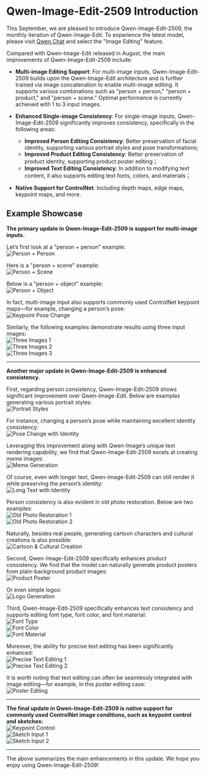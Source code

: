 # Qwen-Image-Edit-2509 Introduction

This September, we are pleased to introduce Qwen-Image-Edit-2509, the monthly iteration of Qwen-Image-Edit. To experience the latest model, please visit [Qwen Chat](https://qwen.ai)  and select the "Image Editing" feature.

Compared with Qwen-Image-Edit released in August, the main improvements of Qwen-Image-Edit-2509 include:

* **Multi-image Editing Support**: For multi-image inputs, Qwen-Image-Edit-2509 builds upon the Qwen-Image-Edit architecture and is further trained via image concatenation to enable multi-image editing. It supports various combinations such as "person + person," "person + product," and "person + scene." Optimal performance is currently achieved with 1 to 3 input images.

* **Enhanced Single-image Consistency**: For single-image inputs, Qwen-Image-Edit-2509 significantly improves consistency, specifically in the following areas:
  - **Improved Person Editing Consistency**: Better preservation of facial identity, supporting various portrait styles and pose transformations;
  - **Improved Product Editing Consistency**: Better preservation of product identity, supporting product poster editing；
  - **Improved Text Editing Consistency**: In addition to modifying text content, it also supports editing text fonts, colors, and materials；

* **Native Support for ControlNet**: Including depth maps, edge maps, keypoint maps, and more.


## Example Showcase

**The primary update in Qwen-Image-Edit-2509 is support for multi-image inputs.**

Let’s first look at a "person + person" example:  
![Person + Person](https://qianwen-res.oss-cn-beijing.aliyuncs.com/Qwen-Image/edit2509/幻灯片19.JPG#center)

Here is a "person + scene" example:  
![Person + Scene](https://qianwen-res.oss-cn-beijing.aliyuncs.com/Qwen-Image/edit2509/幻灯片20.JPG#center)

Below is a "person + object" example:  
![Person + Object](https://qianwen-res.oss-cn-beijing.aliyuncs.com/Qwen-Image/edit2509/幻灯片21.JPG#center)

In fact, multi-image input also supports commonly used ControlNet keypoint maps—for example, changing a person’s pose:  
![Keypoint Pose Change](https://qianwen-res.oss-cn-beijing.aliyuncs.com/Qwen-Image/edit2509/幻灯片22.JPG#center)

Similarly, the following examples demonstrate results using three input images:  
![Three Images 1](https://qianwen-res.oss-cn-beijing.aliyuncs.com/Qwen-Image/edit2509/幻灯片23.JPG#center)  
![Three Images 2](https://qianwen-res.oss-cn-beijing.aliyuncs.com/Qwen-Image/edit2509/幻灯片24.JPG#center)  
![Three Images 3](https://qianwen-res.oss-cn-beijing.aliyuncs.com/Qwen-Image/edit2509/幻灯片25.JPG#center)

---

**Another major update in Qwen-Image-Edit-2509 is enhanced consistency.**

First, regarding person consistency, Qwen-Image-Edit-2509 shows significant improvement over Qwen-Image-Edit. Below are examples generating various portrait styles:  
![Portrait Styles](https://qianwen-res.oss-cn-beijing.aliyuncs.com/Qwen-Image/edit2509/幻灯片1.JPG#center)

For instance, changing a person’s pose while maintaining excellent identity consistency:  
![Pose Change with Identity](https://qianwen-res.oss-cn-beijing.aliyuncs.com/Qwen-Image/edit2509/幻灯片2.JPG#center)

Leveraging this improvement along with Qwen-Image’s unique text rendering capability, we find that Qwen-Image-Edit-2509 excels at creating meme images:  
![Meme Generation](https://qianwen-res.oss-cn-beijing.aliyuncs.com/Qwen-Image/edit2509/幻灯片3.JPG#center)

Of course, even with longer text, Qwen-Image-Edit-2509 can still render it while preserving the person’s identity:  
![Long Text with Identity](https://qianwen-res.oss-cn-beijing.aliyuncs.com/Qwen-Image/edit2509/幻灯片4.JPG#center)

Person consistency is also evident in old photo restoration. Below are two examples:  
![Old Photo Restoration 1](https://qianwen-res.oss-cn-beijing.aliyuncs.com/Qwen-Image/edit2509/幻灯片17.JPG#center)  
![Old Photo Restoration 2](https://qianwen-res.oss-cn-beijing.aliyuncs.com/Qwen-Image/edit2509/幻灯片18.JPG#center)

Naturally, besides real people, generating cartoon characters and cultural creations is also possible:  
![Cartoon & Cultural Creation](https://qianwen-res.oss-cn-beijing.aliyuncs.com/Qwen-Image/edit2509/幻灯片15.JPG#center)

Second, Qwen-Image-Edit-2509 specifically enhances product consistency. We find that the model can naturally generate product posters from plain-background product images:  
![Product Poster](https://qianwen-res.oss-cn-beijing.aliyuncs.com/Qwen-Image/edit2509/幻灯片5.JPG#center)

Or even simple logos:  
![Logo Generation](https://qianwen-res.oss-cn-beijing.aliyuncs.com/Qwen-Image/edit2509/幻灯片16.JPG#center)

Third, Qwen-Image-Edit-2509 specifically enhances text consistency and supports editing font type, font color, and font material:  
![Font Type](https://qianwen-res.oss-cn-beijing.aliyuncs.com/Qwen-Image/edit2509/幻灯片10.JPG#center)  
![Font Color](https://qianwen-res.oss-cn-beijing.aliyuncs.com/Qwen-Image/edit2509/幻灯片11.JPG#center)  
![Font Material](https://qianwen-res.oss-cn-beijing.aliyuncs.com/Qwen-Image/edit2509/幻灯片12.JPG#center)

Moreover, the ability for precise text editing has been significantly enhanced:  
![Precise Text Editing 1](https://qianwen-res.oss-cn-beijing.aliyuncs.com/Qwen-Image/edit2509/幻灯片13.JPG#center)  
![Precise Text Editing 2](https://qianwen-res.oss-cn-beijing.aliyuncs.com/Qwen-Image/edit2509/幻灯片14.JPG#center)

It is worth noting that text editing can often be seamlessly integrated with image editing—for example, in this poster editing case:  
![Poster Editing](https://qianwen-res.oss-cn-beijing.aliyuncs.com/Qwen-Image/edit2509/幻灯片6.JPG#center)

---

**The final update in Qwen-Image-Edit-2509 is native support for commonly used ControlNet image conditions, such as keypoint control and sketches:**  
![Keypoint Control](https://qianwen-res.oss-cn-beijing.aliyuncs.com/Qwen-Image/edit2509/幻灯片7.JPG#center)  
![Sketch Input 1](https://qianwen-res.oss-cn-beijing.aliyuncs.com/Qwen-Image/edit2509/幻灯片8.JPG#center)  
![Sketch Input 2](https://qianwen-res.oss-cn-beijing.aliyuncs.com/Qwen-Image/edit2509/幻灯片9.JPG#center)

---

The above summarizes the main enhancements in this update. We hope you enjoy using Qwen-Image-Edit-2509!